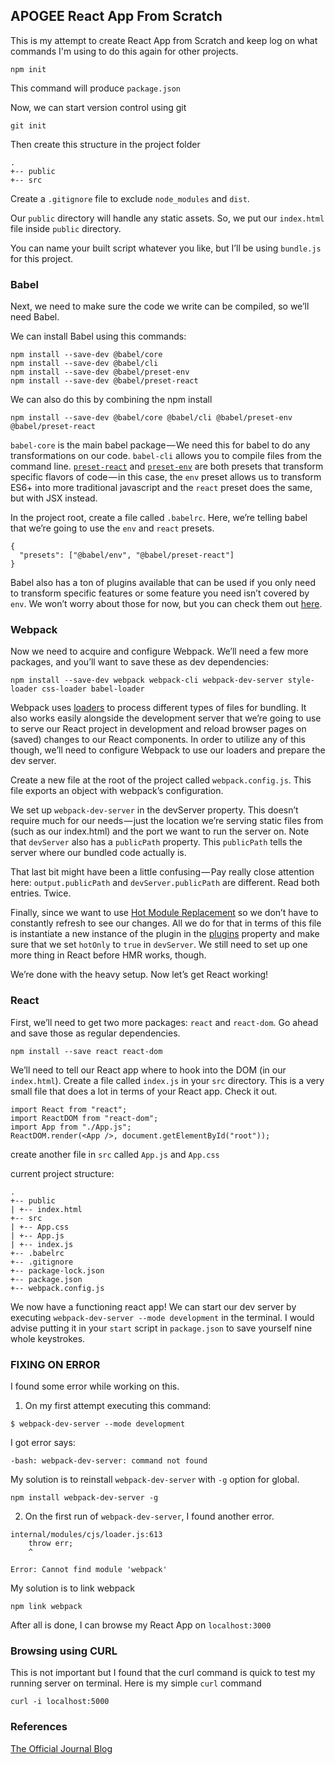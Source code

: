 ## APOGEE React App From Scratch

This is my attempt to create React App from Scratch and keep log on what commands I'm using to do this again for other projects.
```
npm init
```

This command will produce `package.json`

Now, we can start version control using git
```
git init
```

Then create this structure in the project folder
```
.
+-- public
+-- src
```

Create a `.gitignore` file to exclude `node_modules` and `dist`.

Our `public` directory will handle any static assets. So, we put our `index.html` file inside `public` directory.

You can name your built script whatever you like, but I’ll be using `bundle.js` for this project.

### Babel

Next, we need to make sure the code we write can be compiled, so we’ll need Babel.

We can install Babel using this commands:
```
npm install --save-dev @babel/core
npm install --save-dev @babel/cli
npm install --save-dev @babel/preset-env
npm install --save-dev @babel/preset-react
```

We can also do this by combining the npm install
```
npm install --save-dev @babel/core @babel/cli @babel/preset-env @babel/preset-react
```

`babel-core` is the main babel package — We need this for babel to do any transformations on our code. `babel-cli` allows you to compile files from the command line. [`preset-react`](https://babeljs.io/docs/en/babel-preset-react) and [`preset-env`](https://babeljs.io/docs/en/babel-preset-env) are both presets that transform specific flavors of code — in this case, the `env` preset allows us to transform ES6+ into more traditional javascript and the `react` preset does the same, but with JSX instead.

In the project root, create a file called `.babelrc`. Here, we’re telling babel that we’re going to use the `env` and `react` presets.

```
{
  "presets": ["@babel/env", "@babel/preset-react"]
}
```

Babel also has a ton of plugins available that can be used if you only need to transform specific features or some feature you need isn’t covered by `env`. We won’t worry about those for now, but you can check them out [here](https://babeljs.io/docs/plugins/).

### Webpack
Now we need to acquire and configure Webpack. We’ll need a few more packages, and you’ll want to save these as dev dependencies: 

```
npm install --save-dev webpack webpack-cli webpack-dev-server style-loader css-loader babel-loader
```

Webpack uses [loaders](https://webpack.js.org/loaders/) to process different types of files for bundling. It also works easily alongside the development server that we’re going to use to serve our React project in development and reload browser pages on (saved) changes to our React components. In order to utilize any of this though, we’ll need to configure Webpack to use our loaders and prepare the dev server.

Create a new file at the root of the project called `webpack.config.js`. This file exports an object with webpack’s configuration.

We set up `webpack-dev-server` in the devServer property. This doesn’t require much for our needs — just the location we’re serving static files from (such as our index.html) and the port we want to run the server on. Note that `devServer` also has a `publicPath` property. This `publicPath` tells the server where our bundled code actually is.

That last bit might have been a little confusing — Pay really close attention here: `output.publicPath` and `devServer.publicPath` are different. Read both entries. Twice.

Finally, since we want to use [Hot Module Replacement](https://webpack.js.org/guides/hot-module-replacement/) so we don’t have to constantly refresh to see our changes. All we do for that in terms of this file is instantiate a new instance of the plugin in the [plugins](https://webpack.js.org/configuration/plugins/) property and make sure that we set `hotOnly` to `true` in `devServer`. We still need to set up one more thing in React before HMR works, though.

We’re done with the heavy setup. Now let’s get React working!

### React

First, we’ll need to get two more packages: `react` and `react-dom`. Go ahead and save those as regular dependencies.

```
npm install --save react react-dom
```

We’ll need to tell our React app where to hook into the DOM (in our `index.html`). Create a file called `index.js` in your `src` directory. This is a very small file that does a lot in terms of your React app. Check it out.

```
import React from "react";
import ReactDOM from "react-dom";
import App from "./App.js";
ReactDOM.render(<App />, document.getElementById("root"));
```

create another file in `src` called `App.js` and `App.css`

current project structure:
```
.
+-- public
| +-- index.html
+-- src
| +-- App.css
| +-- App.js
| +-- index.js
+-- .babelrc
+-- .gitignore
+-- package-lock.json
+-- package.json
+-- webpack.config.js
```

We now have a functioning react app! We can start our dev server by executing `webpack-dev-server --mode development` in the terminal. I would advise putting it in your `start` script in `package.json` to save yourself nine whole keystrokes.

### FIXING ON ERROR

I found some error while working on this.

1. On my first attempt executing this command:
```
$ webpack-dev-server --mode development
```

I got error says:
```
-bash: webpack-dev-server: command not found
```

My solution is to reinstall `webpack-dev-server` with `-g` option for global.
```
npm install webpack-dev-server -g
```

2. On the first run of `webpack-dev-server`, I found another error.
```
internal/modules/cjs/loader.js:613
    throw err;
    ^

Error: Cannot find module 'webpack'
```

My solution is to link webpack
```
npm link webpack
```

After all is done, I can browse my React App on `localhost:3000`

### Browsing using CURL

This is not important but I found that the curl command is quick to test my running server on terminal. Here is my simple `curl` command
```
curl -i localhost:5000
```


### References

[The Official Journal Blog](https://blog.usejournal.com/creating-a-react-app-from-scratch-f3c693b84658)
